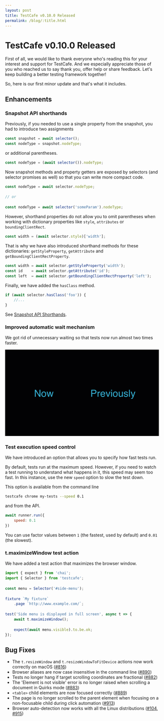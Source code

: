 ```yaml
---
layout: post
title: TestCafe v0.10.0 Released
permalink: /blog/:title.html
---
```

# TestCafe v0.10.0 Released

First of all, we would like to thank everyone who's reading this for your interest and support for TestCafe.
And we especially appreciate those of you who reached us to say thank you, offer help or share feedback.
Let's keep building a better testing framework together!

So, here is our first minor update and that's what it includes.

<!--more-->

## Enhancements

### Snapshot API shorthands
  
Previously, if you needed to use a single property from the snapshot, you had to introduce two assignments

```js
const snapshot = await selector();
const nodeType = snapshot.nodeType;
```

or additional parentheses.

```js
const nodeType = (await selector()).nodeType;
```

Now snapshot methods and property getters are exposed by selectors
(and selector promises as well) so that you can write more compact code.

```js
const nodeType = await selector.nodeType;

// or

const nodeType = await selector('someParam').nodeType;
```

However, shorthand properties do not allow you to omit parentheses when working with dictionary properties
like `style`, `attributes` or `boundingClientRect`.

```js
const width = (await selector.style)['width'];
```

That is why we have also introduced shorthand methods for these dictionaries: `getStyleProperty`, `getAttribute` and `getBoundingClientRectProperty`.

```js
const width = await selector.getStyleProperty('width');
const id    = await selector.getAttribute('id');
const left  = await selector.getBoundingClientRectProperty('left');
```

Finally, we have added the `hasClass` method.

```js
if (await selector.hasClass('foo')) {
    //...
}
```

See [Snapshot API Shorthands](https://devexpress.github.io/testcafe/documentation/guides/basic-guides/select-page-elements.html#obtain-element-state).  

### Improved automatic wait mechanism

We got rid of unnecessary waiting so that tests now run almost two times faster.

![Tests running in v0.10.0 vs v0.9.0](https://raw.githubusercontent.com/DevExpress/testcafe/master/media/new-0-10-0-autowait.gif)

### Test execution speed control

We have introduced an option that allows you to specify how fast tests run.

By default, tests run at the maximum speed. However, if you need to watch a test running to understand what happens in it,
this speed may seem too fast. In this instance, use the new `speed` option to slow the test down.

This option is available from the command line

```sh
testcafe chrome my-tests --speed 0.1
```

and from the API.

```js
await runner.run({
    speed: 0.1
})
```

You can use factor values between `1` (the fastest, used by default) and `0.01` (the slowest).

### t.maximizeWindow test action

We have added a test action that maximizes the browser window.

```js
import { expect } from 'chai';
import { Selector } from 'testcafe';

const menu = Selector('#side-menu');

fixture `My fixture`
    .page `http://www.example.com/`;

test('Side menu is displayed in full screen', async t => {
    await t.maximizeWindow();

    expect(await menu.visible).to.be.ok;
});
```

## Bug Fixes

* The `t.resizeWindow` and `t.resizeWindowToFitDevice` actions now work correctly on macOS ([#816](https://github.com/DevExpress/testcafe/issues/816))
* Browser aliases are now case insensitive in the command line ([#890](https://github.com/DevExpress/testcafe/issues/890))
* Tests no longer hang if target scrolling coordinates are fractional ([#882](https://github.com/DevExpress/testcafe/issues/882))
* The 'Element is not visible' error is no longer raised when scrolling a document in Quirks mode ([#883](https://github.com/DevExpress/testcafe/issues/883))
* `<table>` child elements are now focused correctly ([#889](https://github.com/DevExpress/testcafe/issues/889))
* The page is no longer scrolled to the parent element when focusing on a non-focusable child during click automation ([#913](https://github.com/DevExpress/testcafe/issues/913))
* Browser auto-detection now works with all the Linux distributions ([#104](https://github.com/DevExpress/testcafe-browser-tools/issues/104),
  [#915](https://github.com/DevExpress/testcafe/issues/915))